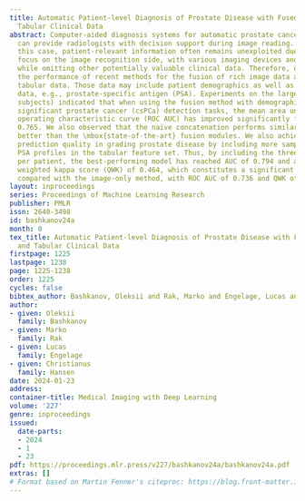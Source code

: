 ```yaml
---
title: Automatic Patient-level Diagnosis of Prostate Disease with Fused 3D MRI and
  Tabular Clinical Data
abstract: Computer-aided diagnosis systems for automatic prostate cancer diagnosis
  can provide radiologists with decision support during image reading. However, in
  this case, patient-relevant information often remains unexploited due to the greater
  focus on the image recognition side, with various imaging devices and modalities,
  while omitting other potentially valuable clinical data. Therefore, our work investigates
  the performance of recent methods for the fusion of rich image data and heterogeneous
  tabular data. Those data may include patient demographics as well as laboratory
  data, e.g., prostate-specific antigen (PSA). Experiments on the large dataset (3800
  subjects) indicated that when using the fusion method with demographic data in clinically
  significant prostate cancer (csPCa) detection tasks, the mean area under the receiver
  operating characteristic curve (ROC AUC) has improved significantly from 0.736 to
  0.765. We also observed that the naïve concatenation performs similarly or even
  better than the \mbox{state-of-the-art} fusion modules. We also achieved better
  prediction quality in grading prostate disease by including more samples from longitudinal
  PSA profiles in the tabular feature set. Thus, by including the three last PSA samples
  per patient, the best-performing model has reached AUC of 0.794 and a quadratic
  weighted kappa score (QWK) of 0.464, which constitutes a significant improvement
  compared with the image-only method, with ROC AUC of 0.736 and QWK of 0.342.
layout: inproceedings
series: Proceedings of Machine Learning Research
publisher: PMLR
issn: 2640-3498
id: bashkanov24a
month: 0
tex_title: Automatic Patient-level Diagnosis of Prostate Disease with Fused 3D MRI
  and Tabular Clinical Data
firstpage: 1225
lastpage: 1238
page: 1225-1238
order: 1225
cycles: false
bibtex_author: Bashkanov, Oleksii and Rak, Marko and Engelage, Lucas and Hansen, Christianus
author:
- given: Oleksii
  family: Bashkanov
- given: Marko
  family: Rak
- given: Lucas
  family: Engelage
- given: Christianus
  family: Hansen
date: 2024-01-23
address:
container-title: Medical Imaging with Deep Learning
volume: '227'
genre: inproceedings
issued:
  date-parts:
  - 2024
  - 1
  - 23
pdf: https://proceedings.mlr.press/v227/bashkanov24a/bashkanov24a.pdf
extras: []
# Format based on Martin Fenner's citeproc: https://blog.front-matter.io/posts/citeproc-yaml-for-bibliographies/
---
```

